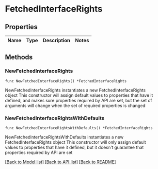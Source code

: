 # FetchedInterfaceRights

## Properties

Name | Type | Description | Notes
------------ | ------------- | ------------- | -------------

## Methods

### NewFetchedInterfaceRights

`func NewFetchedInterfaceRights() *FetchedInterfaceRights`

NewFetchedInterfaceRights instantiates a new FetchedInterfaceRights object
This constructor will assign default values to properties that have it defined,
and makes sure properties required by API are set, but the set of arguments
will change when the set of required properties is changed

### NewFetchedInterfaceRightsWithDefaults

`func NewFetchedInterfaceRightsWithDefaults() *FetchedInterfaceRights`

NewFetchedInterfaceRightsWithDefaults instantiates a new FetchedInterfaceRights object
This constructor will only assign default values to properties that have it defined,
but it doesn't guarantee that properties required by API are set


[[Back to Model list]](../README.md#documentation-for-models) [[Back to API list]](../README.md#documentation-for-api-endpoints) [[Back to README]](../README.md)


